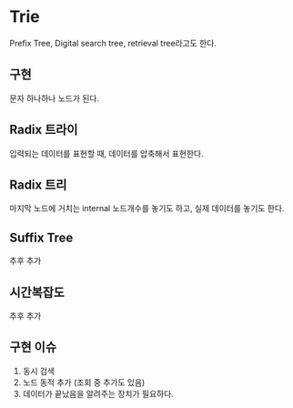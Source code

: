 # Trie
Prefix Tree, Digital search tree, retrieval tree라고도 한다.

## 구현
문자 하나하나 노드가 된다.

## Radix 트라이
입력되는 데이터를 표현할 때, 데이터를 압축해서 표현한다.

## Radix 트리
마지막 노드에 거치는 internal 노드개수를 놓기도 하고, 실제 데이터를 놓기도 한다.

## Suffix Tree 
추후 추가

## 시간복잡도
추후 추가

## 구현 이슈
1. 동시 검색
2. 노드 동적 추가 (조회 중 추가도 있음)
3. 데이터가 끝났음을 알려주는 장치가 필요하다.